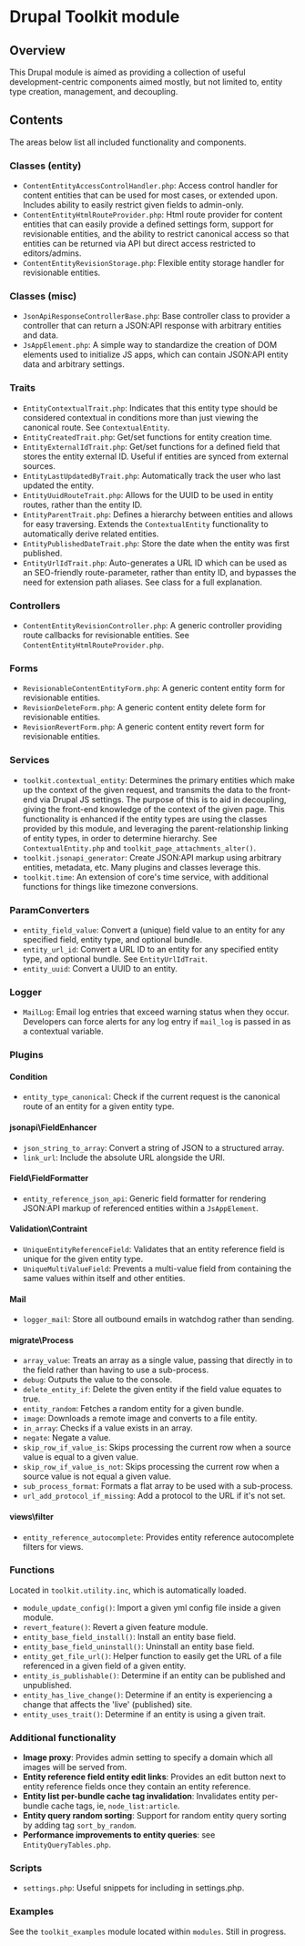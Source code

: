 # Drupal Toolkit module

## Overview

This Drupal module is aimed as providing a collection of useful development-centric components aimed mostly, but not limited to, entity type creation, management, and decoupling.

## Contents

The areas below list all included functionality and components.

### Classes (entity)

- `ContentEntityAccessControlHandler.php`: Access control handler for content entities that can be used for most cases, or extended upon. Includes ability to easily restrict given fields to admin-only.
- `ContentEntityHtmlRouteProvider.php`: Html route provider for content entities that can easily provide a defined settings form, support for revisionable entities, and the ability to restrict canonical access so that entities can be returned via API but direct access restricted to editors/admins.
- `ContentEntityRevisionStorage.php`: Flexible entity storage handler for revisionable entities.

### Classes (misc)

- `JsonApiResponseControllerBase.php`: Base controller class to provider a controller that can return a JSON:API response with arbitrary entities and data.
- `JsAppElement.php`: A simple way to standardize the creation of DOM elements used to initialize JS apps, which can contain JSON:API entity data and arbitrary settings.

### Traits

- `EntityContextualTrait.php`: Indicates that this entity type should be considered contextual in conditions more than just viewing the canonical route. See `ContextualEntity`.
- `EntityCreatedTrait.php`: Get/set functions for entity creation time.
- `EntityExternalIdTrait.php`: Get/set functions for a defined field that stores the entity external ID. Useful if entities are synced from external sources.
- `EntityLastUpdatedByTrait.php`: Automatically track the user who last updated the entity.
- `EntityUuidRouteTrait.php`: Allows for the UUID to be used in entity routes, rather than the entity ID.
- `EntityParentTrait.php`: Defines a hierarchy between entities and allows for easy traversing. Extends the `ContextualEntity` functionality to automatically derive related entities.
- `EntityPublishedDateTrait.php`: Store the date when the entity was first published.
- `EntityUrlIdTrait.php`: Auto-generates a URL ID which can be used as an SEO-friendly route-parameter, rather than entity ID, and bypasses the need for extension path aliases. See class for a full explanation.

### Controllers

- `ContentEntityRevisionController.php`: A generic controller providing route callbacks for revisionable entities. See `ContentEntityHtmlRouteProvider.php`.

### Forms

- `RevisionableContentEntityForm.php`: A generic content entity form for revisionable entities.
- `RevisionDeleteForm.php`: A generic content entity delete form for revisionable entities.
- `RevisionRevertForm.php`: A generic content entity revert form for revisionable entities.

### Services

- `toolkit.contextual_entity`: Determines the primary entities which make up the context of the given request, and transmits the data to the front-end via Drupal JS settings. The purpose of this is to aid in decoupling, giving the front-end knowledge of the context of the given page. This functionality is enhanced if the entity types are using the classes provided by this module, and leveraging the parent-relationship linking of entity types, in order to determine hierarchy. See `ContextualEntity.php` and `toolkit_page_attachments_alter()`.
- `toolkit.jsonapi_generator`: Create JSON:API markup using arbitrary entities, metadata, etc. Many plugins and classes leverage this.
- `toolkit.time`: An extension of core's time service, with additional functions for things like timezone conversions.

### ParamConverters

- `entity_field_value`: Convert a (unique) field value to an entity for any specified field, entity type, and optional bundle.
- `entity_url_id`: Convert a URL ID to an entity for any specified entity type, and optional bundle. See `EntityUrlIdTrait`.
- `entity_uuid`: Convert a UUID to an entity.

### Logger

- `MailLog`: Email log entries that exceed warning status when they occur. Developers can force alerts for any log entry if `mail_log` is passed in as a contextual variable.

### Plugins

#### Condition

- `entity_type_canonical`: Check if the current request is the canonical route of an entity for a given entity type.

#### jsonapi\FieldEnhancer

- `json_string_to_array`: Convert a string of JSON to a structured array.
- `link_url`: Include the absolute URL alongside the URI.

#### Field\FieldFormatter

- `entity_reference_json_api`: Generic field formatter for rendering JSON:API markup of referenced entities within a `JsAppElement`.

#### Validation\Contraint

- `UniqueEntityReferenceField`: Validates that an entity reference field is unique for the given entity type.
- `UniqueMultiValueField`: Prevents a multi-value field from containing the same values within itself and other entities.

#### Mail

- `logger_mail`: Store all outbound emails in watchdog rather than sending.

#### migrate\Process

- `array_value`: Treats an array as a single value, passing that directly in to the field rather than having to use a sub-process.
- `debug`: Outputs the value to the console.
- `delete_entity_if`: Delete the given entity if the field value equates to true.
- `entity_random`: Fetches a random entity for a given bundle.
- `image`: Downloads a remote image and converts to a file entity.
- `in_array`: Checks if a value exists in an array.
- `negate`: Negate a value.
- `skip_row_if_value_is`: Skips processing the current row when a source value is equal to a given value.
- `skip_row_if_value_is_not`: Skips processing the current row when a source value is not equal a given value.
- `sub_process_format`: Formats a flat array to be used with a sub-process.
- `url_add_protocol_if_missing`: Add a protocol to the URL if it's not set.

#### views\filter

- `entity_reference_autocomplete`: Provides entity reference autocomplete filters for views.

### Functions

Located in `toolkit.utility.inc`, which is automatically loaded.

- `module_update_config()`: Import a given yml config file inside a given module.
- `revert_feature()`: Revert a given feature module.
- `entity_base_field_install()`: Install an entity base field.
- `entity_base_field_uninstall()`: Uninstall an entity base field.
- `entity_get_file_url()`: Helper function to easily get the URL of a file referenced in a given field of a given entity.
- `entity_is_publishable()`: Determine if an entity can be published and unpublished.
- `entity_has_live_change()`: Determine if an entity is experiencing a change that affects the 'live' (published) site.
- `entity_uses_trait()`: Determine if an entity is using a given trait.

### Additional functionality

- **Image proxy**: Provides admin setting to specify a domain which all images will be served from.
- **Entity reference field entity edit links**: Provides an edit button next to entity reference fields once they contain an entity reference.
- **Entity list per-bundle cache tag invalidation**: Invalidates entity per-bundle cache tags, ie, `node_list:article`.
- **Entity query random sorting**: Support for random entity query sorting by adding tag `sort_by_random`.
- **Performance improvements to entity queries**: see `EntityQueryTables.php`.

### Scripts

- `settings.php`: Useful snippets for including in settings.php.

### Examples

See the `toolkit_examples` module located within `modules`. Still in progress.

